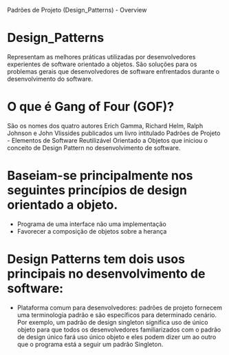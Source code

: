 Padrões de Projeto (Design_Patterns) - Overview

# Design_Patterns
  Representam as melhores práticas utilizadas por desenvolvedores experientes de software orientado a objetos.
  São soluções para os problemas gerais que desenvolvedores de software enfrentados durante o desenvolvimento do software.

# O que é Gang of Four (GOF)?
  São os nomes dos quatro autores Erich Gamma, Richard Helm, Ralph Johnson e John Vlissides publicados
  um livro intitulado Padrões de Projeto - Elementos de Software Reutilizável Orientado a Objetos
  que iniciou o conceito de Design Pattern no desenvolvimento de software.

# Baseiam-se principalmente nos seguintes princípios de design orientado a objeto.
  - Programa de uma interface não uma implementação
  - Favorecer a composição de objetos sobre a herança

# Design Patterns tem dois usos principais no desenvolvimento de software:
  - Plataforma comum para desenvolvedores:
    padrões de projeto fornecem uma terminologia padrão e são específicos para determinado cenário.
    Por exemplo, um padrão de design singleton significa uso de único objeto para que todos os desenvolvedores familiarizados com o padrão
    de design único fará uso único objeto e eles podem dizer um ao outro que o programa está a seguir um padrão Singleton.